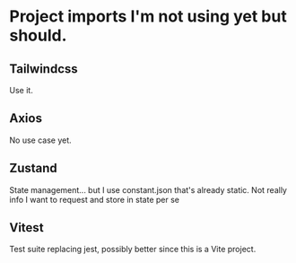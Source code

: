 # Project imports I'm not using yet but should.

## Tailwindcss

Use it.

## Axios

No use case yet.

## Zustand

State management... but I use constant.json that's already static. Not really info I want to request and store in state per se

## Vitest

Test suite replacing jest, possibly better since this is a Vite project.
